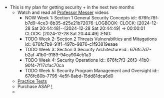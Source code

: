 - This is my plan for getting security + in the next two months
	- Watch and read all [Professor Messer](https://www.professormesser.com/security-plus/sy0-701/sy0-701-video/sy0-701-comptia-security-plus-course/) videos
		- NOW Week 1: Section 1 General Security Concepts
		  id:: 676fc78f-b7d9-4ce3-8b35-d25e21b72076
		  :LOGBOOK:
		  CLOCK: [2024-12-28 Sat 20:44:48]--[2024-12-28 Sat 20:44:49] =>  00:00:01
		  CLOCK: [2024-12-28 Sat 20:44:49]
		  :END:
		- TODO Week 2: Section 2 Threats Vulnerabilties and Mitagations
		  id:: 676fc7b9-91f1-497b-9876-c1f93819eaae
		- TODO Week 3: Section 3 Security Architecture
		  id:: 676fc7d7-b2af-41b0-9189-94ea904cb1a3
		- TODO Week 4: Security Operations
		  id:: 676fc7f3-26f3-41b0-90f4-7f17cfac70ca
		- TODO Week 5: Security Program Management and Oversight
		  id:: 676fc80b-7795-4e5f-8abd-15dd81dca6d0
	- [Practice Tests](https://www.examcompass.com/comptia/security-plus-certification/free-security-plus-practice-tests)
	- Purchase ASAP [!](https://www.professormesser.com/amember/signup/sy0701cnpec)
	-